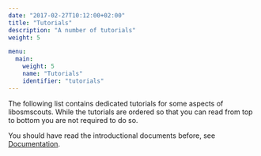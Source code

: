```yaml
---
date: "2017-02-27T10:12:00+02:00"
title: "Tutorials"
description: "A number of tutorials"
weight: 5

menu:
  main:
    weight: 5
    name: "Tutorials"
    identifier: "tutorials"
---
```


The following list contains dedicated tutorials for some aspects of
libosmscouts. While the tutorials are ordered so that you can read from top
to bottom you are not required to do so.

You should have read the introductional documents before, see 
<a href="/documentation">Documentation</a>.

